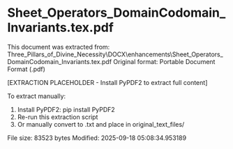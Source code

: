 # Sheet_Operators_DomainCodomain_Invariants.tex.pdf

This document was extracted from: Three_Pillars_of_Divine_Necessity\DOCX\enhancements\Sheet_Operators_DomainCodomain_Invariants.tex.pdf
Original format: Portable Document Format (.pdf)

[EXTRACTION PLACEHOLDER - Install PyPDF2 to extract full content]

To extract manually:
1. Install PyPDF2: pip install PyPDF2
2. Re-run this extraction script  
3. Or manually convert to .txt and place in original_text_files/

File size: 83523 bytes
Modified: 2025-09-18 05:08:34.953189
